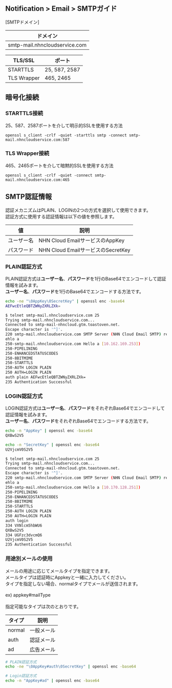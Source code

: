 ## Notification > Email > SMTPガイド

[SMTPドメイン]

|ドメイン |
|---|
|smtp-mail.nhncloudservice.com |

| TLS/SSL | ポート |
|---|---|
| STARTTLS | 25, 587, 2587 | 
| TLS Wrapper | 465, 2465 | 

## 暗号化接続
### STARTTLS接続
25、587、2587ポートを介して明示的SSLを使用する方法
```
openssl s_client -crlf -quiet -starttls smtp -connect smtp-mail.nhncloudservice.com:587
```

### TLS Wrapper接続
465、2465ポートを介して暗黙的SSLを使用する方法
```
openssl s_client -crlf -quiet -connect smtp-mail.nhncloudservice.com:465
```

## SMTP認証情報
認証メカニズムはPLAIN、LOGINの2つの方式を選択して使用できます。</br>
認証方式に使用する認証情報は以下の値を参照します。

| 値 | 説明 |
|---|---|
| ユーザー名 | NHN Cloud EmailサービスのAppKey | 
| パスワード | NHN Cloud EmailサービスのSecretKey | 

### PLAIN認証方式
PLAIN認証方式は**ユーザー名**、**パスワード**を1行のBase64でエンコードして認証情報を試みます。</br>
**ユーザー名**、**パスワード**を1行のBase64でエンコードする方法です。
```bash
echo -ne "\0AppKey\0SecretKey" | openssl enc -base64
AEFwcEtleQBTZWNyZXRLZXk=
```

```bash
$ telnet smtp-mail.nhncloudservice.com 25
Trying smtp-mail.nhncloudservice.com...
Connected to smtp-mail-nhncloud.gtm.toastoven.net.
Escape character is '^]'.
220 smtp-mail.nhncloudservice.com SMTP Server (NHN Cloud Email SMTP) ready
ehlo a
250-smtp-mail.nhncloudservice.com Hello a [10.162.169.253])
250-PIPELINING
250-ENHANCEDSTATUSCODES
250-8BITMIME
250-STARTTLS
250-AUTH LOGIN PLAIN
250 AUTH=LOGIN PLAIN
auth plain AEFwcEtleQBTZWNyZXRLZXk=
235 Authentication Successful
```

### LOGIN認証方式
LOGIN認証方式は**ユーザー名**、**パスワード**をそれぞれBase64でエンコードして認証情報を試みます。</br>
**ユーザー名**、**パスワード**をそれぞれBase64でエンコードする方法です。
```bash
echo -n "AppKey" | openssl enc -base64
QXBwS2V5

echo -n "SecretKey" | openssl enc -base64
U2VjcmV0S2V5
```

```bash
$ telnet smtp-mail.nhncloudservice.com 25
Trying smtp-mail.nhncloudservice.com...
Connected to smtp-mail-nhncloud.gtm.toastoven.net.
Escape character is '^]'.
220 smtp-mail.nhncloudservice.com SMTP Server (NHN Cloud Email SMTP) ready
ehlo a
250-smtp-mail.nhncloudservice.com Hello a [10.170.128.251])
250-PIPELINING
250-ENHANCEDSTATUSCODES
250-8BITMIME
250-STARTTLS
250-AUTH LOGIN PLAIN
250 AUTH=LOGIN PLAIN
auth login
334 VXNlcm5hbWU6
QXBwS2V5
334 UGFzc3dvcmQ6
U2VjcmV0S2V5
235 Authentication Successful
```

### 用途別メールの使用
メールの用途に応じてメールタイプを指定できます。</br>
メールタイプは認証時にAppkeyと一緒に入力してください。</br>
タイプを指定しない場合、normalタイプでメールが送信されます。</br>
</br>
ex) appkey#mailType</br>
</br>
指定可能なタイプは次のとおりです。

| タイプ  | 説明 |
|--------|-------|
| normal | 一般メール | 
| auth   | 認証メール |
| ad     | 広告メール |

```bash
# PLAIN認証方式
echo -ne "\0AppKey#auth\0SecretKey" | openssl enc -base64

# Login認証方式
echo -n "AppKey#ad" | openssl enc -base64

```
